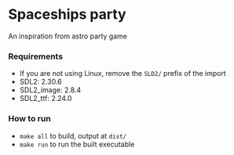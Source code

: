 # Spaceships party
An inspiration from astro party game

### Requirements
- If you are not using Linux, remove the `SLD2/` prefix of the import
- SDL2: 2.30.6
- SDL2_image: 2.8.4
- SDL2_ttf: 2.24.0

### How to run
- `make all` to build, output at `dist/`
- `make run` to run the built executable

